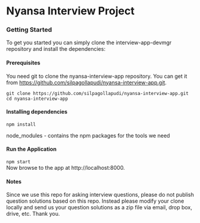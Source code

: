 # Nyansa Interview Project

### Getting Started

To get you started you can simply clone the interview-app-devmgr repository and install the dependencies:

#### Prerequisites

You need git to clone the nyansa-interview-app repository. You can get it from https://github.com/silpagollapudi/nyansa-interview-app.git.

`git clone https://github.com/silpagollapudi/nyansa-interview-app.git` <br>
`cd nyansa-interview-app`

#### Installing dependencies

`npm install`

node_modules - contains the npm packages for the tools we need

#### Run the Application

`npm start` <br>
Now browse to the app at http://localhost:8000.

#### Notes

Since we use this repo for asking interview questions, please do not publish question solutions based on this repo. Instead please modify your clone locally and send us your question solutions as a zip file via email, drop box, drive, etc. Thank you.
